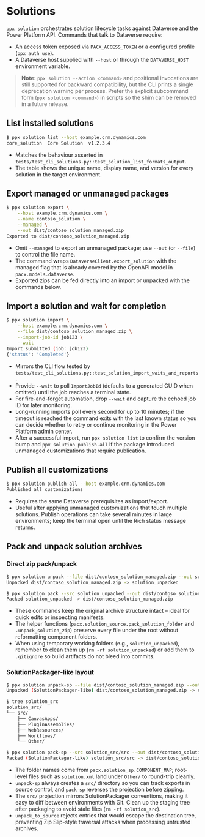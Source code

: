 # Solutions

`ppx solution` orchestrates solution lifecycle tasks against Dataverse and the
Power Platform API. Commands that talk to Dataverse require:

* An access token exposed via `PACX_ACCESS_TOKEN` or a configured profile (`ppx auth use`).
* A Dataverse host supplied with `--host` or through the `DATAVERSE_HOST` environment variable.

> **Note:** `ppx solution --action <command>` and positional invocations are
> still supported for backward compatibility, but the CLI prints a single deprecation
> warning per process. Prefer the explicit subcommand form (`ppx solution <command>`) in
> scripts so the shim can be removed in a future release.

## List installed solutions

```bash
$ ppx solution list --host example.crm.dynamics.com
core_solution  Core Solution  v1.2.3.4
```

* Matches the behaviour asserted in `tests/test_cli_solutions.py::test_solution_list_formats_output`.
* The table shows the unique name, display name, and version for every solution in the
  target environment.

## Export managed or unmanaged packages

```bash
$ ppx solution export \
    --host example.crm.dynamics.com \
    --name contoso_solution \
    --managed \
    --out dist/contoso_solution_managed.zip
Exported to dist/contoso_solution_managed.zip
```

* Omit `--managed` to export an unmanaged package; use `--out` (or `--file`) to control the file name.
* The command wraps `DataverseClient.export_solution` with the managed flag that is already
  covered by the OpenAPI model in `pacx.models.dataverse`.
* Exported zips can be fed directly into an import or unpacked with the commands below.

## Import a solution and wait for completion

```bash
$ ppx solution import \
    --host example.crm.dynamics.com \
    --file dist/contoso_solution_managed.zip \
    --import-job-id job123 \
    --wait
Import submitted (job: job123)
{'status': 'Completed'}
```

* Mirrors the CLI flow tested by `tests/test_cli_solutions.py::test_solution_import_waits_and_reports`.
* Provide `--wait` to poll `ImportJobId` (defaults to a generated GUID when omitted) until the job
  reaches a terminal state.
* For fire-and-forget automation, drop `--wait` and capture the echoed job ID for later monitoring.
* Long-running imports poll every second for up to 10 minutes; if the timeout is reached the command exits with the last known
  status so you can decide whether to retry or continue monitoring in the Power Platform admin center.
* After a successful import, run `ppx solution list` to confirm the version bump and `ppx solution publish-all` if the package
  introduced unmanaged customizations that require publication.

## Publish all customizations

```bash
$ ppx solution publish-all --host example.crm.dynamics.com
Published all customizations
```

* Requires the same Dataverse prerequisites as import/export.
* Useful after applying unmanaged customizations that touch multiple solutions. Publish operations can take several minutes in
  large environments; keep the terminal open until the Rich status message returns.

## Pack and unpack solution archives

### Direct zip pack/unpack

```bash
$ ppx solution unpack --file dist/contoso_solution_managed.zip --out solution_unpacked
Unpacked dist/contoso_solution_managed.zip -> solution_unpacked

$ ppx solution pack --src solution_unpacked --out dist/contoso_solution_managed.zip
Packed solution_unpacked -> dist/contoso_solution_managed.zip
```

* These commands keep the original archive structure intact – ideal for quick edits or inspecting manifests.
* The helper functions (`pacx.solution_source.pack_solution_folder` and `.unpack_solution_zip`) preserve every file under
  the root without reformatting component folders.
* When using temporary working folders (e.g., `solution_unpacked`), remember to clean them up (`rm -rf solution_unpacked`) or
  add them to `.gitignore` so build artifacts do not bleed into commits.

### SolutionPackager-like layout

```bash
$ ppx solution unpack-sp --file dist/contoso_solution_managed.zip --out solution_src
Unpacked (SolutionPackager-like) dist/contoso_solution_managed.zip -> solution_src

$ tree solution_src
solution_src/
└── src/
    ├── CanvasApps/
    ├── PluginAssemblies/
    ├── WebResources/
    ├── Workflows/
    └── Other/

$ ppx solution pack-sp --src solution_src/src --out dist/contoso_solution_managed.zip
Packed (SolutionPackager-like) solution_src/src -> dist/contoso_solution_managed.zip
```

* The folder names come from `pacx.solution_sp.COMPONENT_MAP`; root-level files such as `solution.xml`
  land under `Other/` to round-trip cleanly.
* `unpack-sp` always creates a `src/` directory so you can track exports in source control, and `pack-sp`
  reverses the projection before zipping.
* The `src/` projection mirrors SolutionPackager conventions, making it easy to diff between environments with Git. Clean up
  the staging tree after packaging to avoid stale files (`rm -rf solution_src`).
* `unpack_to_source` rejects entries that would escape the destination tree, preventing Zip Slip-style traversal attacks when processing untrusted archives.
